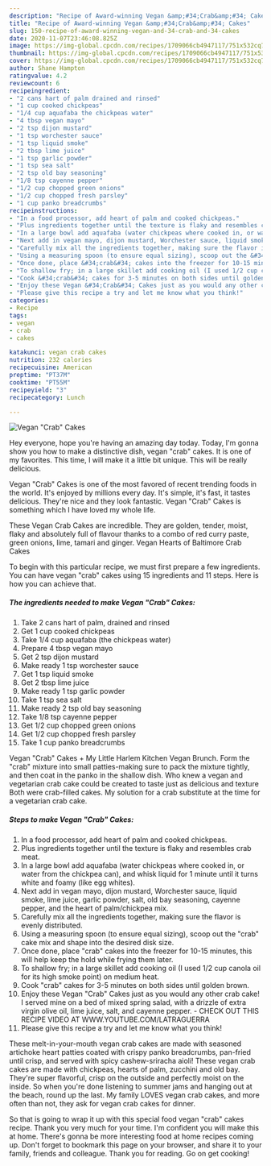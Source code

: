 ```yaml
---
description: "Recipe of Award-winning Vegan &amp;#34;Crab&amp;#34; Cakes"
title: "Recipe of Award-winning Vegan &amp;#34;Crab&amp;#34; Cakes"
slug: 150-recipe-of-award-winning-vegan-and-34-crab-and-34-cakes
date: 2020-11-07T23:46:08.825Z
image: https://img-global.cpcdn.com/recipes/1709066cb4947117/751x532cq70/vegan-crab-cakes-recipe-main-photo.jpg
thumbnail: https://img-global.cpcdn.com/recipes/1709066cb4947117/751x532cq70/vegan-crab-cakes-recipe-main-photo.jpg
cover: https://img-global.cpcdn.com/recipes/1709066cb4947117/751x532cq70/vegan-crab-cakes-recipe-main-photo.jpg
author: Shane Hampton
ratingvalue: 4.2
reviewcount: 6
recipeingredient:
- "2 cans hart of palm drained and rinsed"
- "1 cup cooked chickpeas"
- "1/4 cup aquafaba the chickpeas water"
- "4 tbsp vegan mayo"
- "2 tsp dijon mustard"
- "1 tsp worchester sauce"
- "1 tsp liquid smoke"
- "2 tbsp lime juice"
- "1 tsp garlic powder"
- "1 tsp sea salt"
- "2 tsp old bay seasoning"
- "1/8 tsp cayenne pepper"
- "1/2 cup chopped green onions"
- "1/2 cup chopped fresh parsley"
- "1 cup panko breadcrumbs"
recipeinstructions:
- "In a food processor, add heart of palm and cooked chickpeas."
- "Plus ingredients together until the texture is flaky and resembles crab meat."
- "In a large bowl add aquafaba (water chickpeas where cooked in, or water from the chickpea can), and whisk liquid for 1 minute until it turns white and foamy (like egg whites)."
- "Next add in vegan mayo, dijon mustard, Worchester sauce, liquid smoke, lime juice, garlic powder, salt, old bay seasoning, cayenne pepper, and the heart of palm/chickpea mix."
- "Carefully mix all the ingredients together, making sure the flavor is evenly distributed."
- "Using a measuring spoon (to ensure equal sizing), scoop out the &#34;crab&#34; cake mix and shape into the desired disk size."
- "Once done, place &#34;crab&#34; cakes into the freezer for 10-15 minutes, this will help keep the hold while frying them later."
- "To shallow fry; in a large skillet add cooking oil (I used 1/2 cup canola oil for its high smoke point) on medium heat."
- "Cook &#34;crab&#34; cakes for 3-5 minutes on both sides until golden brown."
- "Enjoy these Vegan &#34;Crab&#34; Cakes just as you would any other crab cake! I served mine on a bed of mixed spring salad, with a drizzle of extra virgin olive oil, lime juice, salt, and cayenne pepper. CHECK OUT THIS RECIPE VIDEO AT WWW.YOUTUBE.COM/LATRAGUERRA"
- "Please give this recipe a try and let me know what you think!"
categories:
- Recipe
tags:
- vegan
- crab
- cakes

katakunci: vegan crab cakes 
nutrition: 232 calories
recipecuisine: American
preptime: "PT37M"
cooktime: "PT55M"
recipeyield: "3"
recipecategory: Lunch

---
```



![Vegan &#34;Crab&#34; Cakes](https://img-global.cpcdn.com/recipes/1709066cb4947117/751x532cq70/vegan-crab-cakes-recipe-main-photo.jpg)

Hey everyone, hope you're having an amazing day today. Today, I'm gonna show you how to make a distinctive dish, vegan &#34;crab&#34; cakes. It is one of my favorites. This time, I will make it a little bit unique. This will be really delicious.

Vegan &#34;Crab&#34; Cakes is one of the most favored of recent trending foods in the world. It's enjoyed by millions every day. It's simple, it's fast, it tastes delicious. They're nice and they look fantastic. Vegan &#34;Crab&#34; Cakes is something which I have loved my whole life.

These Vegan Crab Cakes are incredible. They are golden, tender, moist, flaky and absolutely full of flavour thanks to a combo of red curry paste, green onions, lime, tamari and ginger. Vegan Hearts of Baltimore Crab Cakes


To begin with this particular recipe, we must first prepare a few ingredients. You can have vegan &#34;crab&#34; cakes using 15 ingredients and 11 steps. Here is how you can achieve that.

<!--inarticleads1-->

##### The ingredients needed to make Vegan &#34;Crab&#34; Cakes:

1. Take 2 cans hart of palm, drained and rinsed
1. Get 1 cup cooked chickpeas
1. Take 1/4 cup aquafaba (the chickpeas water)
1. Prepare 4 tbsp vegan mayo
1. Get 2 tsp dijon mustard
1. Make ready 1 tsp worchester sauce
1. Get 1 tsp liquid smoke
1. Get 2 tbsp lime juice
1. Make ready 1 tsp garlic powder
1. Take 1 tsp sea salt
1. Make ready 2 tsp old bay seasoning
1. Take 1/8 tsp cayenne pepper
1. Get 1/2 cup chopped green onions
1. Get 1/2 cup chopped fresh parsley
1. Take 1 cup panko breadcrumbs


Vegan &#34;Crab&#34; Cakes + My Little Harlem Kitchen Vegan Brunch. Form the &#34;crab&#34; mixture into small patties-making sure to pack the mixture tightly, and then coat in the panko in the shallow dish. Who knew a vegan and vegetarian crab cake could be created to taste just as delicious and texture Both were crab-filled cakes. My solution for a crab substitute at the time for a vegetarian crab cake. 

<!--inarticleads2-->

##### Steps to make Vegan &#34;Crab&#34; Cakes:

1. In a food processor, add heart of palm and cooked chickpeas.
1. Plus ingredients together until the texture is flaky and resembles crab meat.
1. In a large bowl add aquafaba (water chickpeas where cooked in, or water from the chickpea can), and whisk liquid for 1 minute until it turns white and foamy (like egg whites).
1. Next add in vegan mayo, dijon mustard, Worchester sauce, liquid smoke, lime juice, garlic powder, salt, old bay seasoning, cayenne pepper, and the heart of palm/chickpea mix.
1. Carefully mix all the ingredients together, making sure the flavor is evenly distributed.
1. Using a measuring spoon (to ensure equal sizing), scoop out the &#34;crab&#34; cake mix and shape into the desired disk size.
1. Once done, place &#34;crab&#34; cakes into the freezer for 10-15 minutes, this will help keep the hold while frying them later.
1. To shallow fry; in a large skillet add cooking oil (I used 1/2 cup canola oil for its high smoke point) on medium heat.
1. Cook &#34;crab&#34; cakes for 3-5 minutes on both sides until golden brown.
1. Enjoy these Vegan &#34;Crab&#34; Cakes just as you would any other crab cake! I served mine on a bed of mixed spring salad, with a drizzle of extra virgin olive oil, lime juice, salt, and cayenne pepper. - CHECK OUT THIS RECIPE VIDEO AT WWW.YOUTUBE.COM/LATRAGUERRA
1. Please give this recipe a try and let me know what you think!


These melt-in-your-mouth vegan crab cakes are made with seasoned artichoke heart patties coated with crispy panko breadcrumbs, pan-fried until crisp, and served with spicy cashew-sriracha aioli! These vegan crab cakes are made with chickpeas, hearts of palm, zucchini and old bay. They&#39;re super flavorful, crisp on the outside and perfectly moist on the inside. So when you&#39;re done listening to summer jams and hanging out at the beach, round up the last. My family LOVES vegan crab cakes, and more often than not, they ask for vegan crab cakes for dinner. 

So that is going to wrap it up with this special food vegan &#34;crab&#34; cakes recipe. Thank you very much for your time. I'm confident you will make this at home. There's gonna be more interesting food at home recipes coming up. Don't forget to bookmark this page on your browser, and share it to your family, friends and colleague. Thank you for reading. Go on get cooking!
